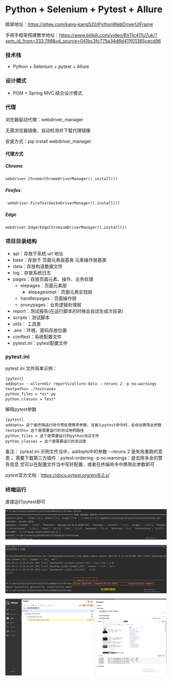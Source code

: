 # Python + Selenium + Pytest + Allure

框架地址：https://gitee.com/kang-kang520/PythonWebDriverUIFrame

手把手框架搭建教学地址：https://www.bilibili.com/video/BV11c411U7uk/?spm_id_from=333.788&vd_source=041bc3fc775a34d6d411f01365cecd96

### 技术栈

- Python + Selenium + pytest + Allure

### 设计模式

- POM + Spring MVC 结合设计模式

### 代理

浏览器驱动代理：webdriver_manager

无需浏览器镜像，自动检测并下载代理镜像 

安装方式：pip install webdriver_manager

#### 代理方式

##### Chrome

```
webdriver.Chrome(ChromeDriverManager().install()) 
```



##### Firefox 

```
 webdriver.Firefox(GeckoDriverManager().install()) 
```



##### Edge

```
webdriver.Edge(EdgeChromiumDriverManager().install())
```



### 项目目录结构

- api：存放于系统 url 地址
- base：存放于 页面元素层基类 元素操作层基类
- data：存放构造数据文件
- log：存放系统日志
- pages：存放页面元素、操作、业务处理
  - elepages：页面元素层
    - elepagesimpl：页面元素实现层
  - handlerpages：页面操作层
  - proxypages：业务逻辑处理层
- report：测试报告(在运行脚本的时候会自动生成次目录)
- scripts：测试脚本
- utils： 工具类
- .env：环境、密码存放位置
- conftest：系统配置文件
- pytest.ini：pytest配置文件



### pytest.ini

pytest.ini 文件简单示例：

```plaintext
[pytest]
addopts= --alluredir reports/allure-data --reruns 2 -p no:warnings
testpaths= ./testcases
python_files = *es*.py
python_classes = Test*
```

解释pytest参数

```plaintext
[pytest]
addopts= 这个是终端运行命令预处理携带参数，当输入pytest命令时，会自动携带此参数
testpaths= 这个是需要运行的测试用例路径
python_files = 这个是需要运行的python测试文件
python_classes = 这个是需要运行的测试类
```

备注：
 pytest.ini 示例文件当中，addopts中的参数 --reruns 2 是失败重跑的意思； 需要下载第三方插件：pytest-ordering
 -p no:warnings：是去除多余的警告信息
 您可以在配置文件当中写好配置，或者在终端命令中携带此参数即可

pytest官方文档：https://docs.pytest.org/en/8.0.x/

### 终端运行

直接运行pytest即可

![image-20240911114820150](image/image-20240911114820150.png)

![image-20240911115617493](image/image-20240911115617493.png)

![image-20240911115533232](image/image-20240911115533232.png)

